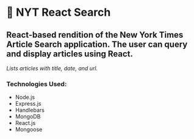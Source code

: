 # :newspaper: NYT React Search

## React-based rendition of the New York Times Article Search application. The user can query and display articles using React.

<p><i>Lists articles with title, date, and url.</i></p>

### Technologies Used:
<ul>
<li>Node.js</li>
<li>Express.js</li>
<li>Handlebars</li>
<li>MongoDB</li>
<li>React.js</li>
<li>Mongoose</li>
</ul>


